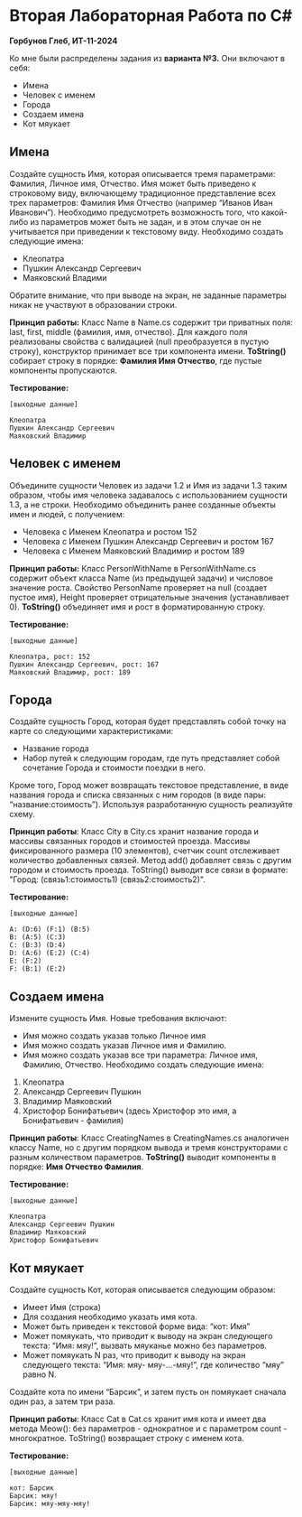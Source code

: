 # Вторая Лабораторная Работа по C#
**Горбунов Глеб, ИТ-11-2024**

Ко мне были распределены задания из **варианта №3.** Они включают в себя:
+ Имена
+ Человек с именем
+ Города
+ Создаем имена
+ Кот мяукает

## Имена
Создайте сущность Имя, которая описывается тремя параметрами: Фамилия, Личное имя,
Отчество. Имя может быть приведено к строковому виду, включающему традиционное
представление всех трех параметров: Фамилия Имя Отчество (например “Иванов Иван
Иванович”). Необходимо предусмотреть возможность того, что какой-либо из параметров может
быть не задан, и в этом случае он не учитывается при приведении к текстовому виду.
Необходимо создать следующие имена:
+ Клеопатра
+ Пушкин Александр Сергеевич
+ Маяковский Владими

Обратите внимание, что при выводе на экран, не заданные параметры никак не участвуют в
образовании строки.

**Принцип работы:** 
Класс Name в Name.cs содержит три приватных поля: last, first, middle (фамилия, имя, отчество). 
Для каждого поля реализованы свойства с валидацией (null преобразуется в пустую строку), конструктор принимает все три компонента имени.
**ToString()** собирает строку в порядке: **Фамилия Имя Отчество**, где пустые компоненты пропускаются.

**Тестирование:**
```
[выходные данные]

Клеопатра
Пушкин Александр Сергеевич
Маяковский Владимир
```

## Человек с именем
Объедините сущности Человек из задачи 1.2 и Имя из задачи 1.3 таким образом, чтобы имя
человека задавалось с использованием сущности 1.3, а не строки.
Необходимо объединить ранее созданные объекты имен и людей, с получением:
+ Человека с Именем Клеопатра и ростом 152
+ Человека с Именем Пушкин Александр Сергеевич и ростом 167
+ Человека с Именем Маяковский Владимир и ростом 189

**Принцип работы:** 
Класс PersonWithName в PersonWithName.cs содержит объект класса Name (из предыдущей задачи) и числовое значение роста.
Свойство PersonName проверяет на null (создает пустое имя), Height проверяет отрицательные значения (устанавливает 0).
**ToString()** объединяет имя и рост в форматированную строку.

**Тестирование:**
```
[выходные данные]

Клеопатра, рост: 152
Пушкин Александр Сергеевич, рост: 167
Маяковский Владимир, рост: 189
```

## Города
Создайте сущность Город, которая будет представлять собой точку на карте со следующими характеристиками:
+ Название города
+ Набор путей к следующим городам, где путь представляет собой сочетание Города и 
стоимости поездки в него.

Кроме того, Город может возвращать текстовое представление, в виде названия города и списка 
связанных с ним городов (в виде пары: “название:стоимость”).
Используя разработанную сущность реализуйте схему.

**Принцип работы**:
Класс City в City.cs хранит название города и массивы связанных городов и стоимостей проезда. Массивы фиксированного размера (10 элементов), счетчик count отслеживает количество добавленных связей. Метод add() добавляет связь с другим городом и стоимость проезда. ToString() выводит все связи в формате: "Город: (связь1:стоимость1) (связь2:стоимость2)".

**Тестирование:**
```
[выходные данные]

A: (D:6) (F:1) (B:5)
B: (A:5) (C:3)
C: (B:3) (D:4)
D: (A:6) (E:2) (C:4)
E: (F:2)
F: (B:1) (E:2)
```

## Создаем имена
Измените сущность Имя. Новые требования включают:
+ Имя можно создать указав только Личное имя
+ Имя можно создать указав Личное имя и Фамилию.
+ Имя можно создать указав все три параметра: Личное имя, Фамилию, Отчество.
Необходимо создать следующие имена:
1. Клеопатра
2. Александр Сергеевич Пушкин
3. Владимир Маяковский
4. Христофор Бонифатьевич (здесь Христофор это имя, а Бонифатьевич - фамилия)

**Принцип работы**:
Класс CreatingNames в CreatingNames.cs аналогичен классу Name, но с другим порядком вывода и тремя конструкторами с разным количеством параметров. **ToString()** выводит компоненты в порядке: **Имя Отчество Фамилия**.

**Тестирование:**
```
[выходные данные]

Клеопатра
Александр Сергеевич Пушкин
Владимир Маяковский
Христофор Бонифатьевич
```

## Кот мяукает
Создайте сущность Кот, которая описывается следующим образом:
+ Имеет Имя (строка)
+ Для создания необходимо указать имя кота.
+ Может быть приведен к текстовой форме вида: “кот: Имя”
+ Может помяукать, что приводит к выводу на экран следующего текста: “Имя: мяу!”, 
вызвать мяуканье можно без параметров.
+ Может помяукать N раз, что приводит к выводу на экран следующего текста: “Имя: мяу-
мяу-…-мяу!”, где количество “мяу” равно N.

Создайте кота по имени “Барсик”, и затем пусть он помяукает сначала один раз, а затем три раза.

**Принцип работы**:
Класс Cat в Cat.cs хранит имя кота и имеет два метода Meow(): без параметров - однократное и с параметром count - многократное. ToString() возвращает строку с именем кота.

**Тестирование:**
```
[выходные данные]

кот: Барсик
Барсик: мяу!
Барсик: мяу-мяу-мяу!
```
